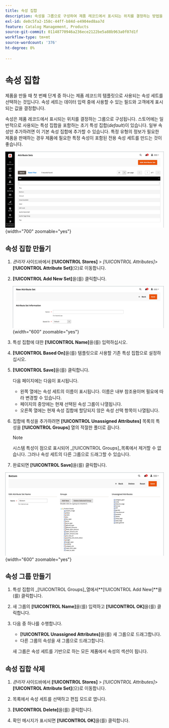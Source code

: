 ```yaml
---
title: 속성 집합
description: 속성을 그룹으로 구성하여 제품 레코드에서 표시되는 위치를 결정하는 방법을 알아봅니다.
exl-id: de0c5fa2-158c-44ff-b84d-e4904ed8aa7d
feature: Catalog Management, Products
source-git-commit: 01148770946a236ece2122be5a88b963a0f07d1f
workflow-type: tm+mt
source-wordcount: '376'
ht-degree: 0%

---
```


# 속성 집합

제품을 만들 때 첫 번째 단계 중 하나는 제품 레코드의 템플릿으로 사용되는 속성 세트를 선택하는 것입니다. 속성 세트는 데이터 입력 중에 사용할 수 있는 필드와 고객에게 표시되는 값을 결정합니다.

속성은 제품 레코드에서 표시되는 위치를 결정하는 그룹으로 구성됩니다. 스토어에는 일반적으로 사용되는 특성 집합을 포함하는 초기 특성 집합(_default_)이 있습니다. 일부 속성만 추가하려면 이 기본 속성 집합에 추가할 수 있습니다. 특정 유형의 정보가 필요한 제품을 판매하는 경우 제품에 필요한 특정 속성이 포함된 전용 속성 세트를 만드는 것이 좋습니다.

![특성 집합](./assets/attribute-sets.png){width="700" zoomable="yes"}

## 속성 집합 만들기

1. _관리자_ 사이드바에서 **[!UICONTROL Stores]** > _[!UICONTROL Attributes]_>**[!UICONTROL Attribute Set]**(으)로 이동합니다.

1. **[!UICONTROL Add New Set]**&#x200B;을(를) 클릭합니다.

   ![특성 집합 - 이름 편집](./assets/attribute-set-new.png){width="600" zoomable="yes"}

1. 특성 집합에 대한 **[!UICONTROL Name]**&#x200B;을(를) 입력하십시오.

1. **[!UICONTROL Based On]**&#x200B;을(를) 템플릿으로 사용할 기존 특성 집합으로 설정하십시오.

1. **[!UICONTROL Save]**&#x200B;을(를) 클릭합니다.

   다음 페이지에는 다음이 표시됩니다.

   - 왼쪽 열에는 속성 세트의 이름이 표시됩니다. 이름은 내부 참조용이며 필요에 따라 변경할 수 있습니다.
   - 페이지의 중앙에는 현재 선택된 속성 그룹이 나열됩니다.
   - 오른쪽 열에는 현재 속성 집합에 할당되지 않은 속성 선택 항목이 나열됩니다.

1. 집합에 특성을 추가하려면 **[!UICONTROL Unassigned Attributes]** 목록의 특성을 **[!UICONTROL Groups]** 열의 적절한 폴더로 끕니다.

   >[!NOTE]
   >
   >시스템 특성이 점으로 표시되어 _[!UICONTROL Groups]_목록에서 제거할 수 없습니다. 그러나 속성 세트의 다른 그룹으로 드래그할 수 있습니다.

1. 완료되면 **[!UICONTROL Save]**&#x200B;을(를) 클릭합니다.

![특성 집합 - 편집](./assets/attribute-set-edit.png){width="600" zoomable="yes"}

## 속성 그룹 만들기

1. 특성 집합의 _[!UICONTROL Groups]_열에서&#x200B;**[!UICONTROL Add New]**을(를) 클릭합니다.

1. 새 그룹의 **[!UICONTROL Name]**&#x200B;을(를) 입력하고 **[!UICONTROL OK]**&#x200B;을(를) 클릭합니다.

1. 다음 중 하나를 수행합니다.

   - **[!UICONTROL Unassigned Attributes]**&#x200B;을(를) 새 그룹으로 드래그합니다.
   - 다른 그룹의 속성을 새 그룹으로 드래그합니다.

   새 그룹은 속성 세트를 기반으로 하는 모든 제품에서 속성의 섹션이 됩니다.

## 속성 집합 삭제

1. _관리자_ 사이드바에서 **[!UICONTROL Stores]** > _[!UICONTROL Attributes]_>**[!UICONTROL Attribute Set]**(으)로 이동합니다.

1. 목록에서 속성 세트를 선택하고 편집 모드로 엽니다.

1. **[!UICONTROL Delete]**&#x200B;을(를) 클릭합니다.

1. 확인 메시지가 표시되면 **[!UICONTROL OK]**&#x200B;을(를) 클릭합니다.
